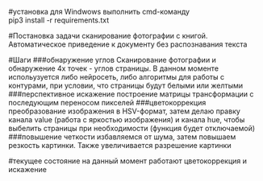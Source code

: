 #установка для Windwows
выполнить cmd-команду<br>
pip3 install -r requirements.txt

#Постановка задачи
сканирование фотографии с книгой. Автоматическое приведение к документу без распознавания текста<br>

#Шаги
###обнаружение углов
Сканирование фотографии и обнаружение 4х точек - углов страницы. В данном моменте испольузуется либо нейросеть, либо алгоритмы для работы с контурами, при условии, что страницы будут белыми или желтыми
###перспективное искажение
построение матрицы трансформации с последующим переносом пикселей
###цветокоррекция
преобразование изображения в HSV-формат, затем делаю правку канала value (работа с яркостью изображения) и канала hue, чтобы выбелить страницы при необходимости (функция будет отключаемой)
###повышение четкости
избавляемся от шума, затем повышаем резкость картинки. Также увеличивается разрешение картинки

#текущее состояние
на данный момент работают цветокоррекция и искажение
